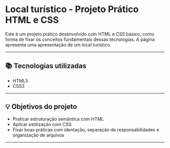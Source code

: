 # Local turístico - Projeto Prático HTML e CSS

Este é um projeto prático desenvolvido com HTML e CSS básico, como forma de fixar os conceitos fundamentais dessas tecnologias. A página apresenta uma apresentação de um local turístico.

---

## 📚 Tecnologias utilizadas

- HTML5
- CSS3

---

## 💡 Objetivos do projeto

- Praticar estruturação semântica com HTML
- Aplicar estilização com CSS
- Fixar boas práticas com identação, separação de responsabilidades e organização de arquivos

---
